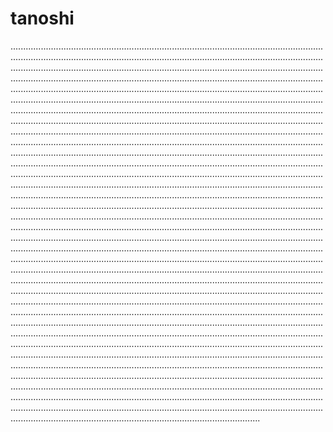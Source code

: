 # tanoshi

.......................................................................................................................................................................................................................................................................................................................................................................................................................................................................................................................................................................................................................................................................................................................................................................................................................................................................................................................................................................................................................................................................................................................................................................................................................................................................................................................................................................................................................................................................................................................................................................................................................................................................................................................................................................................................................................................................................................................................................................................................................................................................................................................................................................................................................................................................................................................................................................................................................................................................................................................................................................................................................................................................................................................................................................................................................................................................................................................................................................................................................................................................................................................................................................................................................................................................................................................................................................................................................................................................................................................................................................................................................................................................................................................................................................................................................................................................................................................................................................................................................................................................................................................................................................................................................................................................................................................................................................................................................................................................................................................................................................................................................